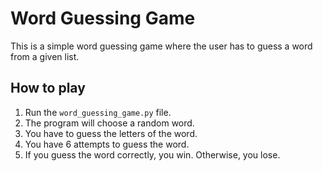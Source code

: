 # Word Guessing Game

This is a simple word guessing game where the user has to guess a word from a given list.

## How to play

1. Run the `word_guessing_game.py` file.
2. The program will choose a random word.
3. You have to guess the letters of the word.
4. You have 6 attempts to guess the word.
5. If you guess the word correctly, you win. Otherwise, you lose.